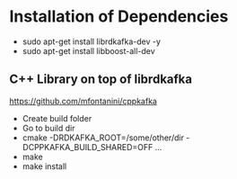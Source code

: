 # Installation of Dependencies
- sudo apt-get install librdkafka-dev -y
- sudo apt-get install libboost-all-dev

## C++ Library on top of librdkafka
https://github.com/mfontanini/cppkafka
- Create build folder
- Go to build dir
- cmake -DRDKAFKA_ROOT=/some/other/dir -DCPPKAFKA_BUILD_SHARED=OFF ...
- make
- make install
